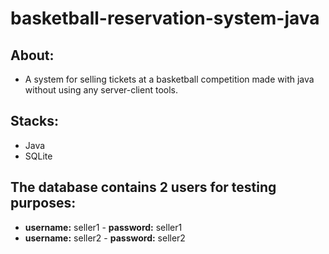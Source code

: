 # basketball-reservation-system-java

## About:
- A system for selling tickets at a basketball competition made with java
without using any server-client tools.

## Stacks:
- Java
- SQLite

## The database contains 2 users for testing purposes:
- **username:** seller1 - **password:** seller1
- **username:** seller2 - **password:** seller2
